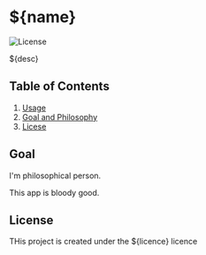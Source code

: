 
# ${name}

![License](https://img.shields.io/badge/License-MIT-blue)

${desc}

## Table of Contents

1.  [Usage](#usage)
2.  [Goal and Philosophy](#goal)
3.  [Licese](#license)


## Goal
I'm philosophical person.

This app is bloody good.



## License
THis project is created under the ${licence} licence
